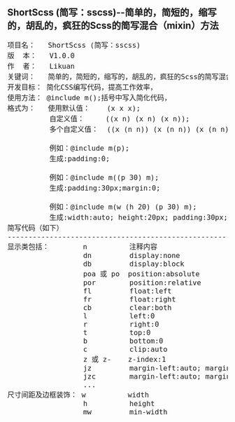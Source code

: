 
ShortScss (简写：sscss)--简单的，简短的，缩写的，胡乱的，疯狂的Scss的简写混合（mixin）方法
----------------------------------------------------------------------------
<pre style='font-size:16px'>
项目名：   ShortScss (简写：sscss)
版  本：   V1.0.0
作  者：   Likuan
关键词：   简单的，简短的，缩写的，胡乱的，疯狂的Scss的简写混合（mixin）方法。
开发目标： 简化CSS编写代码，提高工作效率，
使用方法： @include m();括号中写入简化代码，
格式为：   使用默认值：    (x x x);
          自定义值：     ((x n) (x n) (x n));
          多个自定义值：  ((x (n n)) (x (n n)) (x (n n)));

          例如：@include m(p);
          生成:padding:0;

          例如：@include m((p 30) m);
          生成:padding:30px;margin:0;

          例如：@include m(w (h 20) (p 30) m);
          生成:width:auto; height:20px; padding:30px; margin:0;
简写代码（如下）
----------------------------------------------------------------------------
显示类包括：        n          注释内容
                  dn         display:none
                  db         display:block
                  poa 或 po  position:absolute
                  por        position:relative
                  fl         float:left
                  fr         float:right
                  cb         clear:both
                  l          left:0
                  r          right:0
                  t          top:0
                  b          bottom:0
                  c          clip:auto
                  z 或 z-    z-index:1
                  jz         margin-left:auto; margin-right:auto
                  jzc        margin-left:auto; margin-right:auto; text-align:center
                  ...
尺寸间距及边框装饰： w          width
                  h          height
                  mw         min-width
</pre>